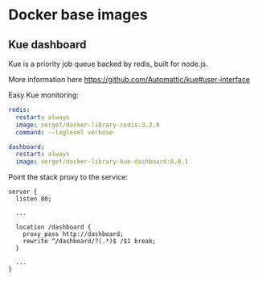 # Docker base images

## Kue dashboard

Kue is a priority job queue backed by redis, built for node.js.

More information here https://github.com/Automattic/kue#user-interface

Easy Kue monitoring:

```yaml
redis:
  restart: always
  image: sergef/docker-library-redis:3.2.9
  command: --loglevel verbose

dashboard:
  restart: always
  image: sergef/docker-library-kue-dashboard:0.0.1
```

Point the stack proxy to the service:

```
server {
  listen 80;

  ...

  location /dashboard {
    proxy_pass http://dashboard;
    rewrite ^/dashboard/?(.*)$ /$1 break;
  }

  ...
}
```
